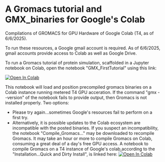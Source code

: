 

# A Gromacs tutorial and GMX_binaries for Google's Colab
Compilations of GROMACS for GPU Hardware of Google Colab (T4, as of 6/6/2025).

To run these resources, a Google gmail account is required.  As of 6/6/2025, gmail accounts provide access to Colab as well as Google Drive.

To run a Gromacs tutorial of protein simulation, scaffolded in a Jupyter notebook on Colab, open the notebook "GMX_FirstTutorial" using this link:

<a href="https://colab.research.google.com/github/mkubasik/GMX_binaries/blob/main/GMX_FirstTutorial.ipynb" target="_parent"><img src="https://colab.research.google.com/assets/colab-badge.svg" alt="Open In Colab"/></a>

This notebook will load and position precompiled gromacs binaries on a Colab instance running metered T4 GPU acceration.  If the command "gmx --version" of the notebook fails to provide output, then Gromacs is not installed properly.  Two options:

* Please try again...sometimes Google's resources fail to perform on a first try.
* Alternatively, it is possible updates to the Colab ecosystem are incompatible with the posted binaries.  If you suspect an incompatibility, the notebook "Compile_Gromacs..." may be downloaded to recompile Gromacs.  It may take an hour or more to compile Gromacs on Colab, consuming a great deal of a day's free GPU access.
  A notebook to compile Gromacs on a T4 instance of Google's colab,according to the "Installation...Quick and Dirty Install", is linked here: 
  <a href="https://colab.research.google.com/github/mkubasik/GMX_binaries/blob/main/Compile_Gromacs2025_2_Colab_GPU.ipynb" target="_parent"><img src="https://colab.research.google.com/assets/colab-badge.svg" alt="Open In Colab"/></a>




